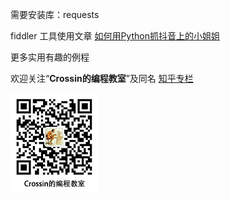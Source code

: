需要安装库：requests

fiddler 工具使用文章 [如何用Python抓抖音上的小姐姐](https://mp.weixin.qq.com/s?__biz=MjM5MDEyMDk4Mw==&mid=2650167530&idx=1&sn=cf3740cedfe654b03e62b4162339d016&chksm=be4b5592893cdc84356139a95011d1876947d4554f047b72e539bd3a1a800f36dccfbd8b2c9a&token=1795725636&lang=zh_CN#rd)



更多实用有趣的例程

欢迎关注“**Crossin的编程教室**”及同名 [知乎专栏](https://zhuanlan.zhihu.com/crossin)

![crossincode](../crossin-logo.png)
